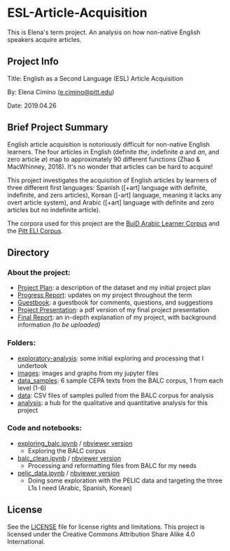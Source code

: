 # ESL-Article-Acquisition

This is Elena's term project. An analysis on how non-native English speakers acquire articles.

## Project Info
Title: English as a Second Language (ESL) Article Acquisition

By: Elena Cimino (e.cimino@pitt.edu)

Date: 2019.04.26

## Brief Project Summary

English article acquisition is notoriously difficult for non-native English learners. The four articles in English (definite _the_, indefinite _a_ and _an_, and zero article _∅_) map to approximately 90 different functions (Zhao & MacWhinney, 2018). It's no wonder that articles can be hard to acquire!

This project investigates the acquisition of English articles by learners of three different first languages: Spanish ([+art] language with definite, indefinite, and zero articles), Korean ([-art] language, meaning it lacks any overt article system), and Arabic ([+art] language with definite and zero articles but no indefinite article).

The corpora used for this project are the [BuiD Arabic Learner Corpus](http://www.buid.ac.ae/balc) and the [Pitt ELI Corpus](https://github.com/ELI-Data-Mining-Group/Pitt-ELI-Corpus).

## Directory

### About the project:
- [Project Plan](https://github.com/Data-Science-for-Linguists-2019/ESL-Article-Acquisition/blob/master/project_plan.md): a description of the dataset and my initial project plan
- [Progress Report](https://github.com/Data-Science-for-Linguists-2019/ESL-Article-Acquisition/blob/master/progress_report.md): updates on my project throughout the term
- [Guestbook](https://github.com/Data-Science-for-Linguists-2019/Class-Plaza/blob/master/guestbooks/guestbook_elena.md): a guestbook for comments, questions, and suggestions
- [Project Presentation](https://github.com/Data-Science-for-Linguists-2019/ESL-Article-Acquisition/blob/master/LING2340_Cimino_ESLPresentation.pdf): a pdf version of my final project presentation
- [Final Report](): an in-depth explanation of my project, with background information _(to be uploaded)_

### Folders:
- [exploratory-analysis](https://github.com/Data-Science-for-Linguists-2019/ESL-Article-Acquisition/tree/master/exploratory-analysis): some initial exploring and processing that I undertook
- [images](https://github.com/Data-Science-for-Linguists-2019/ESL-Article-Acquisition/tree/master/images): images and graphs from my jupyter files
- [data_samples](https://github.com/Data-Science-for-Linguists-2019/ESL-Article-Acquisition/tree/master/data_samples): 6 sample CEPA texts from the BALC corpus, 1 from each level (1-6)
- [data](https://github.com/Data-Science-for-Linguists-2019/ESL-Article-Acquisition/tree/master/data): CSV files of samples pulled from the BALC corpus for analysis
- [analysis](https://github.com/Data-Science-for-Linguists-2019/ESL-Article-Acquisition/tree/master/analysis): a hub for the qualitative and quantitative analysis for this project

### Code and notebooks:
- [exploring_balc.ipynb](https://github.com/Data-Science-for-Linguists-2019/ESL-Article-Acquisition/blob/master/exploratory-analysis/exploring_balc.ipynb) / [nbviewer version](https://nbviewer.jupyter.org/github/Data-Science-for-Linguists-2019/ESL-Article-Acquisition/blob/master/exploratory-analysis/exploring_balc.ipynb)
  - Exploring the BALC corpus
- [balc_clean.ipynb](https://github.com/Data-Science-for-Linguists-2019/ESL-Article-Acquisition/blob/master/exploratory-analysis/BALC_clean.ipynb) / [nbviewer version](https://nbviewer.jupyter.org/github/Data-Science-for-Linguists-2019/ESL-Article-Acquisition/blob/master/exploratory-analysis/BALC_clean.ipynb)
  - Processing and reformatting files from BALC for my needs
- [pelic_data.ipynb](https://github.com/Data-Science-for-Linguists-2019/ESL-Article-Acquisition/blob/master/exploratory-analysis/PELIC_data.ipynb) / [nbviewer version](https://nbviewer.jupyter.org/github/Data-Science-for-Linguists-2019/ESL-Article-Acquisition/blob/master/exploratory-analysis/PELIC_data.ipynb)
  - Doing some exploration with the PELIC data and targeting the three L1s I need (Arabic, Spanish, Korean)

## License
See the [LICENSE](https://github.com/Data-Science-for-Linguists-2019/ESL-Article-Acquisition/blob/master/LICENSE.md) file for license rights and limitations. This project is licensed under the Creative Commons Attribution Share Alike 4.0 International.

